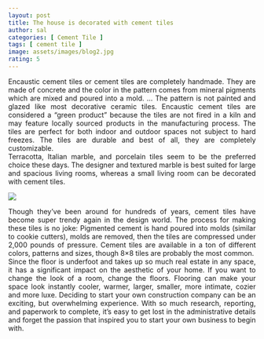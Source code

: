 ```yaml
---
layout: post
title: The house is decorated with cement tiles
author: sal
categories: [ Cement Tile ]
tags: [ cement tile ]
image: assets/images/blog2.jpg
rating: 5
---
```


<div style="text-align: justify">Encaustic cement tiles or cement tiles are completely handmade. They are made of concrete and the color in the pattern comes from mineral pigments which are mixed and poured into a mold. … The pattern is not painted and glazed like most decorative ceramic tiles. Encaustic cement tiles are considered a “green product” because the tiles are not fired in a kiln and may feature locally sourced products in the manufacturing process. The tiles are perfect for both indoor and outdoor spaces not subject to hard freezes. The tiles are durable and best of all, they are completely customizable.</div>
<div style="text-align: justify">Terracotta, Italian marble, and porcelain tiles seem to be the preferred choice these days. The designer and textured marble is best suited for large and spacious living rooms, whereas a small living room can be decorated with cement tiles.</div>

![](https://nguyensoncavn.com/wp-content/uploads/the-tiles-blog-179.png.webp)

<div style="text-align: justify">Though they’ve been around for hundreds of years, cement tiles have become super trendy again in the design world. The process for making these tiles is no joke: Pigmented cement is hand poured into molds (similar to cookie cutters), molds are removed, then the tiles are compressed under 2,000 pounds of pressure. Cement tiles are available in a ton of different colors, patterns and sizes, though 8×8 tiles are probably the most common.</div>

<div style="text-align: justify">Since the floor is underfoot and takes up so much real estate in any space, it has a significant impact on the aesthetic of your home. If you want to change the look of a room, change the floors. Flooring can make your space look instantly cooler, warmer, larger, smaller, more intimate, cozier and more luxe.
Deciding to start your own construction company can be an exciting, but overwhelming experience. With so much research, reporting, and paperwork to complete, it’s easy to get lost in the administrative details and forget the passion that inspired you to start your own business to begin with.</div>
